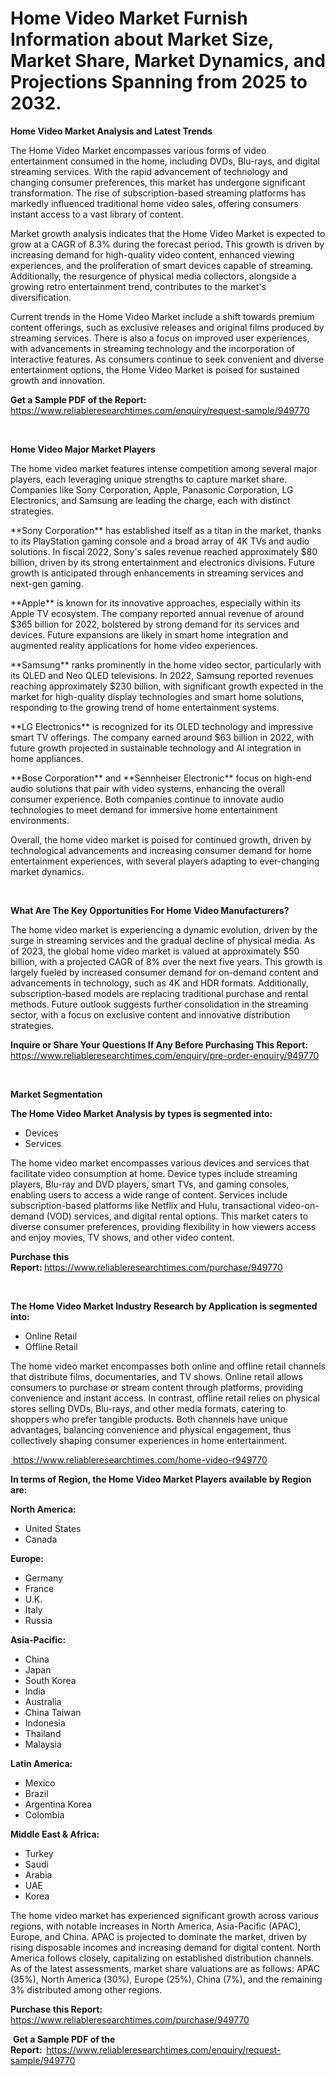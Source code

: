 <p><h1>Home Video Market Furnish Information about Market Size, Market Share, Market Dynamics, and Projections Spanning from 2025 to 2032.</h1></p><p><strong>Home Video Market Analysis and Latest Trends</strong></p>
<p><p>The Home Video Market encompasses various forms of video entertainment consumed in the home, including DVDs, Blu-rays, and digital streaming services. With the rapid advancement of technology and changing consumer preferences, this market has undergone significant transformation. The rise of subscription-based streaming platforms has markedly influenced traditional home video sales, offering consumers instant access to a vast library of content.</p><p>Market growth analysis indicates that the Home Video Market is expected to grow at a CAGR of 8.3% during the forecast period. This growth is driven by increasing demand for high-quality video content, enhanced viewing experiences, and the proliferation of smart devices capable of streaming. Additionally, the resurgence of physical media collectors, alongside a growing retro entertainment trend, contributes to the market's diversification.</p><p>Current trends in the Home Video Market include a shift towards premium content offerings, such as exclusive releases and original films produced by streaming services. There is also a focus on improved user experiences, with advancements in streaming technology and the incorporation of interactive features. As consumers continue to seek convenient and diverse entertainment options, the Home Video Market is poised for sustained growth and innovation.</p></p>
<p><strong>Get a Sample PDF of the Report:&nbsp;</strong> <a href="https://www.reliableresearchtimes.com/enquiry/request-sample/949770?utm_campaign=1581&utm_medium=2&utm_source=Github&utm_content=ia&utm_term=16042025&utm_id=home-video">https://www.reliableresearchtimes.com/enquiry/request-sample/949770</a></p>
<p>&nbsp;</p>
<p><strong>Home Video Major Market Players</strong></p>
<p><p>The home video market features intense competition among several major players, each leveraging unique strengths to capture market share. Companies like Sony Corporation, Apple, Panasonic Corporation, LG Electronics, and Samsung are leading the charge, each with distinct strategies.</p><p>**Sony Corporation** has established itself as a titan in the market, thanks to its PlayStation gaming console and a broad array of 4K TVs and audio solutions. In fiscal 2022, Sony's sales revenue reached approximately $80 billion, driven by its strong entertainment and electronics divisions. Future growth is anticipated through enhancements in streaming services and next-gen gaming.</p><p>**Apple** is known for its innovative approaches, especially within its Apple TV ecosystem. The company reported annual revenue of around $365 billion for 2022, bolstered by strong demand for its services and devices. Future expansions are likely in smart home integration and augmented reality applications for home video experiences.</p><p>**Samsung** ranks prominently in the home video sector, particularly with its QLED and Neo QLED televisions. In 2022, Samsung reported revenues reaching approximately $230 billion, with significant growth expected in the market for high-quality display technologies and smart home solutions, responding to the growing trend of home entertainment systems.</p><p>**LG Electronics** is recognized for its OLED technology and impressive smart TV offerings. The company earned around $63 billion in 2022, with future growth projected in sustainable technology and AI integration in home appliances.</p><p>**Bose Corporation** and **Sennheiser Electronic** focus on high-end audio solutions that pair with video systems, enhancing the overall consumer experience. Both companies continue to innovate audio technologies to meet demand for immersive home entertainment environments.</p><p>Overall, the home video market is poised for continued growth, driven by technological advancements and increasing consumer demand for home entertainment experiences, with several players adapting to ever-changing market dynamics.</p></p>
<p>&nbsp;</p>
<p><strong>What Are The Key Opportunities For Home Video Manufacturers?</strong></p>
<p><p>The home video market is experiencing a dynamic evolution, driven by the surge in streaming services and the gradual decline of physical media. As of 2023, the global home video market is valued at approximately $50 billion, with a projected CAGR of 8% over the next five years. This growth is largely fueled by increased consumer demand for on-demand content and advancements in technology, such as 4K and HDR formats. Additionally, subscription-based models are replacing traditional purchase and rental methods. Future outlook suggests further consolidation in the streaming sector, with a focus on exclusive content and innovative distribution strategies.</p></p>
<p><strong>Inquire or Share Your Questions If Any Before Purchasing This Report:</strong> <a href="https://www.reliableresearchtimes.com/enquiry/pre-order-enquiry/949770?utm_campaign=1581&utm_medium=2&utm_source=Github&utm_content=ia&utm_term=16042025&utm_id=home-video">https://www.reliableresearchtimes.com/enquiry/pre-order-enquiry/949770</a></p>
<p>&nbsp;</p>
<p><strong>Market Segmentation</strong></p>
<p><strong>The Home Video Market Analysis by types is segmented into:</strong></p>
<p><ul><li>Devices</li><li>Services</li></ul></p>
<p><p>The home video market encompasses various devices and services that facilitate video consumption at home. Device types include streaming players, Blu-ray and DVD players, smart TVs, and gaming consoles, enabling users to access a wide range of content. Services include subscription-based platforms like Netflix and Hulu, transactional video-on-demand (VOD) services, and digital rental options. This market caters to diverse consumer preferences, providing flexibility in how viewers access and enjoy movies, TV shows, and other video content.</p></p>
<p><strong>Purchase this Report:&nbsp;</strong><a href="https://www.reliableresearchtimes.com/purchase/949770?utm_campaign=1581&utm_medium=2&utm_source=Github&utm_content=ia&utm_term=16042025&utm_id=home-video">https://www.reliableresearchtimes.com/purchase/949770</a></p>
<p>&nbsp;</p>
<p><strong>The Home Video Market Industry Research by Application is segmented into:</strong></p>
<p><ul><li>Online Retail</li><li>Offline Retail</li></ul></p>
<p><p>The home video market encompasses both online and offline retail channels that distribute films, documentaries, and TV shows. Online retail allows consumers to purchase or stream content through platforms, providing convenience and instant access. In contrast, offline retail relies on physical stores selling DVDs, Blu-rays, and other media formats, catering to shoppers who prefer tangible products. Both channels have unique advantages, balancing convenience and physical engagement, thus collectively shaping consumer experiences in home entertainment.</p></p>
<p><a href="https://www.reliableresearchtimes.com/home-video-r949770?utm_campaign=1581&utm_medium=2&utm_source=Github&utm_content=ia&utm_term=16042025&utm_id=home-video">&nbsp;https://www.reliableresearchtimes.com/home-video-r949770</a></p>
<p><strong>In terms of Region, the Home Video Market Players available by Region are:</strong></p>
<p>
    <p> <strong> North America: </strong>
        <ul>
            <li>United States</li>
            <li>Canada</li>
        </ul>
        </p> 
    <p> <strong> Europe: </strong>
        <ul>
            <li>Germany</li>
            <li>France</li>
            <li>U.K.</li>
            <li>Italy</li>
            <li>Russia</li>
        </ul>
        </p> 
    <p> <strong> Asia-Pacific: </strong>
        <ul>
            <li>China</li>
            <li>Japan</li>
            <li>South Korea</li>
            <li>India</li>
            <li>Australia</li>
            <li>China Taiwan</li>
            <li>Indonesia</li>
            <li>Thailand</li>
            <li>Malaysia</li>
        </ul>
        </p> 
    <p> <strong> Latin America: </strong>
        <ul>
            <li>Mexico</li>
            <li>Brazil</li>
            <li>Argentina Korea</li>
            <li>Colombia</li>
        </ul>
        </p> 
    <p> <strong> Middle East & Africa: </strong>
        <ul>
            <li>Turkey</li>
            <li>Saudi</li>
            <li>Arabia</li>
            <li>UAE</li>
            <li>Korea</li>
        </ul>
    </p>
    </p>
<p><p>The home video market has experienced significant growth across various regions, with notable increases in North America, Asia-Pacific (APAC), Europe, and China. APAC is projected to dominate the market, driven by rising disposable incomes and increasing demand for digital content. North America follows closely, capitalizing on established distribution channels. As of the latest assessments, market share valuations are as follows: APAC (35%), North America (30%), Europe (25%), China (7%), and the remaining 3% distributed among other regions.</p></p>
<p><strong>Purchase this Report: </strong><a href="https://www.reliableresearchtimes.com/purchase/949770?utm_campaign=1581&utm_medium=2&utm_source=Github&utm_content=ia&utm_term=16042025&utm_id=home-video">https://www.reliableresearchtimes.com/purchase/949770</a></p>
<p>&nbsp;<strong>Get a Sample PDF of the Report:&nbsp;&nbsp;</strong><a href="https://www.reliableresearchtimes.com/enquiry/request-sample/949770?utm_campaign=1581&utm_medium=2&utm_source=Github&utm_content=ia&utm_term=16042025&utm_id=home-video">https://www.reliableresearchtimes.com/enquiry/request-sample/949770</a></p>
<p><strong></strong></p>
<p><p></p><p></p><p></p></p>